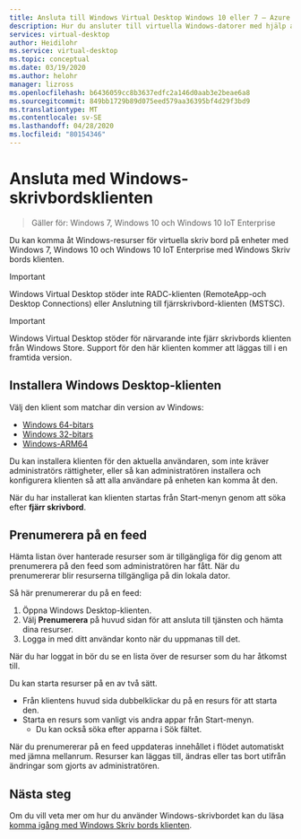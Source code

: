 ```yaml
---
title: Ansluta till Windows Virtual Desktop Windows 10 eller 7 – Azure
description: Hur du ansluter till virtuella Windows-datorer med hjälp av Windows Skriv bords klienten.
services: virtual-desktop
author: Heidilohr
ms.service: virtual-desktop
ms.topic: conceptual
ms.date: 03/19/2020
ms.author: helohr
manager: lizross
ms.openlocfilehash: b6436059cc8b3637edfc2a146d0aab3e2beae6a8
ms.sourcegitcommit: 849bb1729b89d075eed579aa36395bf4d29f3bd9
ms.translationtype: MT
ms.contentlocale: sv-SE
ms.lasthandoff: 04/28/2020
ms.locfileid: "80154346"
---
```

# <a name="connect-with-the-windows-desktop-client"></a>Ansluta med Windows-skrivbordsklienten

> Gäller för: Windows 7, Windows 10 och Windows 10 IoT Enterprise

Du kan komma åt Windows-resurser för virtuella skriv bord på enheter med Windows 7, Windows 10 och Windows 10 IoT Enterprise med Windows Skriv bords klienten.

> [!IMPORTANT]
> Windows Virtual Desktop stöder inte RADC-klienten (RemoteApp-och Desktop Connections) eller Anslutning till fjärrskrivbord-klienten (MSTSC).

> [!IMPORTANT]
> Windows Virtual Desktop stöder för närvarande inte fjärr skrivbords klienten från Windows Store. Support för den här klienten kommer att läggas till i en framtida version.

## <a name="install-the-windows-desktop-client"></a>Installera Windows Desktop-klienten

Välj den klient som matchar din version av Windows:

- [Windows 64-bitars](https://go.microsoft.com/fwlink/?linkid=2068602)
- [Windows 32-bitars](https://go.microsoft.com/fwlink/?linkid=2098960)
- [Windows-ARM64](https://go.microsoft.com/fwlink/?linkid=2098961)

Du kan installera klienten för den aktuella användaren, som inte kräver administratörs rättigheter, eller så kan administratören installera och konfigurera klienten så att alla användare på enheten kan komma åt den.

När du har installerat kan klienten startas från Start-menyn genom att söka efter **fjärr skrivbord**.

## <a name="subscribe-to-a-feed"></a>Prenumerera på en feed

Hämta listan över hanterade resurser som är tillgängliga för dig genom att prenumerera på den feed som administratören har fått. När du prenumererar blir resurserna tillgängliga på din lokala dator.

Så här prenumererar du på en feed:

1. Öppna Windows Desktop-klienten.
2. Välj **Prenumerera** på huvud sidan för att ansluta till tjänsten och hämta dina resurser.
3. Logga in med ditt användar konto när du uppmanas till det.

När du har loggat in bör du se en lista över de resurser som du har åtkomst till.

Du kan starta resurser på en av två sätt.

- Från klientens huvud sida dubbelklickar du på en resurs för att starta den.
- Starta en resurs som vanligt vis andra appar från Start-menyn.
  - Du kan också söka efter apparna i Sök fältet.

När du prenumererar på en feed uppdateras innehållet i flödet automatiskt med jämna mellanrum. Resurser kan läggas till, ändras eller tas bort utifrån ändringar som gjorts av administratören.

## <a name="next-steps"></a>Nästa steg

Om du vill veta mer om hur du använder Windows-skrivbordet kan du läsa [komma igång med Windows Skriv bords klienten](/windows-server/remote/remote-desktop-services/clients/windowsdesktop/).
